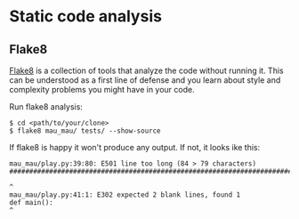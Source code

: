 # Static code analysis

## Flake8

[Flake8](https://pypi.python.org/pypi/flake8) is a collection of tools that analyze the code without running it. This can be understood as a first line of defense and you learn about style and complexity problems you might have in your code.

Run flake8 analysis:

    $ cd <path/to/your/clone>
    $ flake8 mau_mau/ tests/ --show-source

If flake8 is happy it won't produce any output. If not, it looks ike this:


    mau_mau/play.py:39:80: E501 line too long (84 > 79 characters)
    ####################################################################################
                                                                                   ^
    mau_mau/play.py:41:1: E302 expected 2 blank lines, found 1
    def main():
    ^
